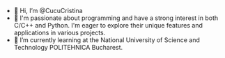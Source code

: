 - 👋 Hi, I’m @CucuCristina
- 👀 I'm passionate about programming and have a strong interest in both C/C++ and Python. I'm eager to explore their unique features and applications in various projects.
- 🌱 I’m currently learning at the National University of Science and Technology POLITEHNICA Bucharest.

<!---
CucuCristina/CucuCristina is a ✨ special ✨ repository because its `README.md` (this file) appears on your GitHub profile.
You can click the Preview link to take a look at your changes.
--->
